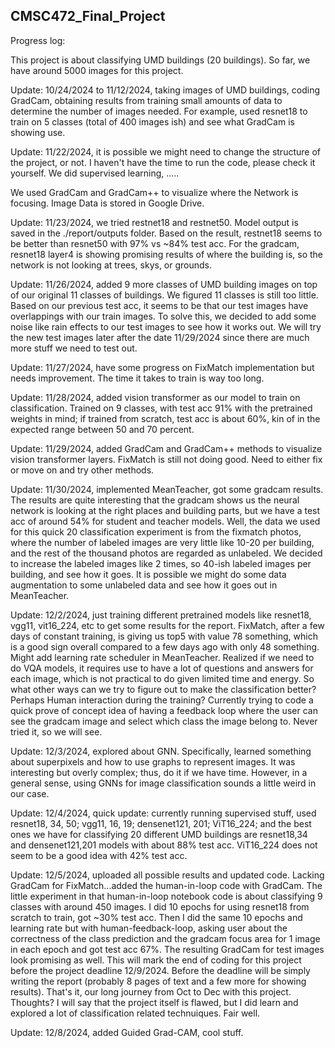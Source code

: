 ## CMSC472_Final_Project

Progress log:

This project is about classifying UMD buildings (20 buildings). So far, we have around 5000 images for this project.


Update: 10/24/2024 to 11/12/2024, taking images of UMD buildings, coding GradCam, obtaining results from training small amounts of data to determine the number of images needed. For example, used resnet18 to train on 5 classes (total of 400 images ish) and see what GradCam is showing use. 


Update: 11/22/2024, it is possible we might need to change the structure of the project, or not.
I haven't have the time to run the code, please check it yourself. We did supervised learning, .....


We used GradCam and GradCam++ to visualize where the Network is focusing. Image Data is stored in Google Drive. 

Update: 11/23/2024, we tried restnet18 and restnet50. Model output is saved in the ./report/outputs folder. Based on the result, restnet18 seems to be better than resnet50 with 97% vs ~84% test acc. For the gradcam, resnet18 layer4 is showing promising results of where the building is, so the network is not looking at trees, skys, or grounds.


Update: 11/26/2024, added 9 more classes of UMD building images on top of our original 11 classes of buildings. We figured 11 classes is still too little. Based on our previous test acc, it seems to be that our test images have overlappings with our train images. To solve this, we decided to add some noise like rain effects to our test images to see how it works out. We will try the new test images later after the date 11/29/2024 since there are much more stuff we need to test out.


Update: 11/27/2024, have some progress on FixMatch implementation but needs improvement. The time it takes to train is way too long.


Update: 11/28/2024, added vision transformer as our model to train on classification. Trained on 9 classes, with test acc 91% with the pretrained weights in mind; if trained from scratch, test acc is about 60%, kin  of in the expected range between 50 and 70 percent.


Update: 11/29/2024, added GradCam and GradCam++ methods to visualize vision transformer layers. FixMatch is still not doing good. Need to either fix or move on and try other methods.


Update: 11/30/2024, implemented MeanTeacher, got some gradcam results. The results are quite interesting that the gradcam shows us the neural network is looking at the right places and building parts, but we have a test acc of around 54% for student and teacher models. Well, the data we used for this quick 20 classification experiment is from the fixmatch photos, where the number of labeled images are very little like 10-20 per building, and the rest of the thousand photos are regarded as unlabeled. We decided to increase the labeled images like 2 times, so 40-ish labeled images per building, and see how it goes. It is possible we might do some data augmentation to some unlabeled data and see how it goes out in MeanTeacher.


Update: 12/2/2024, just training different pretrained models like resnet18, vgg11, vit16_224, etc to get some results for the report. FixMatch, after a few days of constant training, is giving us top5 with value 78 something, which is a good sign overall compared to a few days ago with only 48 something. Might add learning rate scheduler in MeanTeacher. Realized if we need to do VQA models, it requires use to have a lot of questions and answers for each image, which is not practical to do given limited time and energy. So what other ways can we try to figure out to make the classification better? Perhaps Human interaction during the training? Currently trying to code a quick prove of concept idea of having a feedback loop where the user can see the gradcam image and select which class the image belong to. Never tried it, so we will see. 


Update: 12/3/2024, explored about GNN. Specifically, learned something about superpixels and how to use graphs to represent images. It was interesting but overly complex; thus, do it if we have time. However, in a general sense, using GNNs for image classification sounds a little weird in our case.


Update: 12/4/2024, quick update: currently running supervised stuff, used resnet18, 34, 50; vgg11, 16, 19; densenet121, 201; ViT16_224; and the best ones we have for classifying 20 different UMD buildings are resnet18,34 and densenet121,201 models with about 88% test acc. ViT16_224 does not seem to be a good idea with 42% test acc. 


Update: 12/5/2024, uploaded all possible results and updated code. Lacking GradCam for FixMatch...added the human-in-loop code with GradCam. The little experiment in that human-in-loop notebook code is about classifying 9 classes with around 450 images. I did 10 epochs for using resnet18 from scratch to train, got ~30% test acc. Then I did the same 10 epochs and learning rate but with human-feedback-loop, asking user about the correctness of the class prediction and the gradcam focus area for 1 image in each epoch and got test acc 67%. The resulting GradCam for test images look promising as well. This will mark the end of coding for this project before the project deadline 12/9/2024. Before the deadline will be simply writing the report (probably 8 pages of text and a few more for showing results). That's it, our long journey from Oct to Dec with this project. Thoughts? I will say that the project itself is flawed, but I did learn and explored a lot of classification related technuiques. Fair well.

Update: 12/8/2024, added Guided Grad-CAM, cool stuff.
